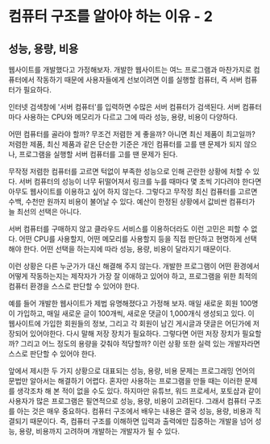 # 컴퓨터 구조를 알아야 하는 이유 - 2

## 성능, 용량, 비용

웹사이트를 개발했다고 가정해보자. 개발한 웹사이트는 여느 프로그램과 마찬가지로 컴퓨터에서 작동하기 때문에 사용자들에게 선보이려면 이를 실행할 컴퓨터, 즉 서버 컴퓨터가 필요하다.

인터넷 검색창에 '서버 컴퓨터'를 입력하면 수많은 서버 컴퓨터가 검색된다. 서버 컴퓨터마다 사용하는 CPU와 메모리가 다르고 그에 따라 성능, 용량, 비용이 다양하다.

어떤 컴퓨터를 골라야 할까? 무조건 저렴한 게 좋을까? 아니면 최신 제품이 최고일까? 저렴한 제품, 최신 제품과 같은 단순한 기준은 개인 컴퓨터를 고를 땐 문제가 되지 않으나, 프로그램을 실행할 서버 컴퓨터를 고를 땐 문제가 된다.

무작정 저렴한 컴퓨터를 고르면 턱없이 부족한 성능으로 인해 곤란한 상황에 처할 수 있다. 서버 컴퓨터의 성능이 너무 뒤떨어져서 링크를 누를 때마다 몇 초씩 기다려야 한다면 아무도 웹사이트를 이용하고 싶어 하지 않는다. 그렇다고 무작정 최신 컴퓨터를 고르면 수백, 수천만 원까지 비용이 불어날 수 있다. 예산이 한정된 상황에서 값비싼 컴퓨터가 늘 최선의 선택은 아니다.

서버 컴퓨터를 구매하지 않고 클라우드 서비스를 이용하더라도 이런 고민은 피할 수 없다. 어떤 CPU를 사용할지, 어떤 메모리를 사용할지 등을 직접 판단하고 현명하게 선택해야 한다. 어떤 선택을 하는지에 따라 성능, 용량, 비용이 달라지기 때문이다.

이런 상황은 다른 누군가가 대신 해결해 주지 않는다. 개발한 프로그램이 어떤 환경에서 어떻게 작동하는지는 제작자가 가장 잘 이애하고 있어야 하고, 프로그램을 위한 최적의 컴퓨터 환경을 스스로 판단할 수 있어야 한다.

예를 들어 개발한 웹사이트가 제법 유명해졌다고 가정해 보자. 매일 새로운 회원 100명이 가입하고, 매일 새로운 글이 100개씩, 새로운 댓글이 1,000개식 생성되고 있다. 이 웹사이트에 가입한 회원들의 정보, 그리고 각 회원이 남긴 게시글과 댓글은 어딘가에 저장되어 있어야한다. 다시 말해 저장 장치가 필요하다. 그렇다면 어떤 저장 장치가 필요할까? 그리고 어느 정도의 용량을 갖춰야 적당할까? 이런 상황 또한 실력 있는 개발자라면 스스로 판단할 수 있어야 한다.

앞에서 제시한 두 가지 상황으로 대표되는 성능, 용량, 비용 문제는 프로그래밍 언어의 문법만 알아서는 해결하기 어렵다. 혼자만 사용하는 프로그램을 만들 때는 이러한 문제를 생각조차 해 본 적이 없을 수도 있다. 하지마만 유튜브, 워드 프로세서, 포토샵과 같이 사용자가 많은 프로그램은 필연적으로 성능, 용량, 비용이 고려된다. 그래서 컴퓨터 구조를 아는 것은 매우 중요하다. 컴퓨터 구조에서 배우는 내용은 결국 성능, 용량, 비용과 직결되기 때문이다. 즉, 컴퓨터 구조를 이해하면 입력과 출력에만 집중하는 개발을 넘어 성능, 용량, 비용까지 고려하며 개발하는 개발자가 될 수 있다.